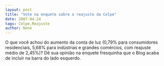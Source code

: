 ```yaml
---
layout: post
title: "Vote na enquete sobre o reajuste da Celpe"
date: 2007-04-24
tags: Celpe,Reajuste
author: None
---
```

O que você achou do aumento da conta de luz (0,79% para consumidores residenciais, 5,68% para indústrias e grandes comércios, com reajuste médio de 2,45%)?
Dê sua opinião na enquete fresquinha que o Blog acaba de incluir na barra&nbsp;do lado esquerdo. 
